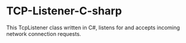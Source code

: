 # TCP-Listener-C-sharp
This TcpListener class written in C#, listens for and accepts incoming network connection requests.
